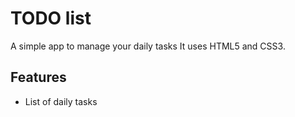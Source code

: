 # TODO list
A simple app to manage your daily tasks
It uses HTML5 and CSS3.
## Features
* List of daily tasks